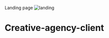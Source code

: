 Landing page ![landing](https://user-images.githubusercontent.com/72245378/219285666-e4124c3b-ebe7-4a2f-9030-bd195d54aa02.JPG)
# Creative-agency-client
